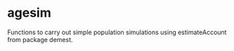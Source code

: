 # agesim

Functions to carry out simple population simulations using estimateAccount from package demest.
